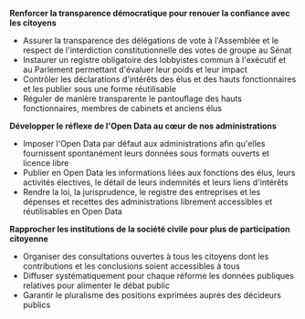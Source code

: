 **Renforcer la transparence démocratique pour renouer la confiance avec les citoyens**

- Assurer la transparence des délégations de vote à l'Assemblée et le respect de l'interdiction constitutionnelle des votes de groupe au Sénat
- Instaurer un registre obligatoire des lobbyistes commun à l'exécutif et au Parlement permettant d'évaluer leur poids et leur impact
- Contrôler les déclarations d'intérêts des élus et des hauts fonctionnaires et les publier sous une forme réutilisable
- Réguler de manière transparente le pantouflage des hauts fonctionnaires, membres de cabinets et anciens élus

**Développer le réflexe de l'Open Data au cœur de nos administrations**

- Imposer l'Open Data par défaut aux administrations afin qu'elles fournissent spontanément leurs données sous formats ouverts et licence libre
- Publier en Open Data les informations liées aux fonctions des élus, leurs activités électives, le détail de leurs indemnités et leurs liens d'intérêts
- Rendre la loi, la jurisprudence, le registre des entreprises et les dépenses et recettes des administrations librement accessibles et réutilisables en Open Data

**Rapprocher les institutions de la société civile pour plus de participation citoyenne**

- Organiser des consultations ouvertes à tous les citoyens dont les contributions et les conclusions soient accessibles à tous
- Diffuser systématiquement pour chaque réforme les données publiques relatives pour alimenter le débat public
- Garantir le pluralisme des positions exprimées auprès des décideurs publics
